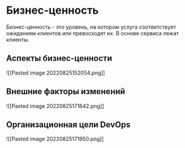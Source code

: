 # Бизнес-ценность
Бизнес-ценность - это уровень, на котором услуга соответствует ожиданиям клиентов или превосходят их. В основе сервиса лежат клиенты.

## Аспекты бизнес-ценности
![[Pasted image 20220825152054.png]]
## Внешние факторы изменений
![[Pasted image 20220825171642.png]]
## Организационная цели DevOps
![[Pasted image 20220825171950.png]]
